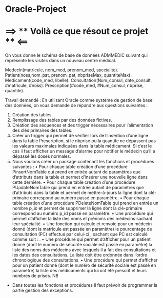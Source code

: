 # Oracle-Project

# ==> ** Voilà ce que résout ce projet ** <==


On vous donne le schéma de base de données ADMMEDIC suivant qui représente les visites dans un nouveau centre médical.

Medecin(matricule, nom_med, prenom_med, specialite).
Patient(noss,nom_pat, prenom_pat, nbpriseMax, quantiteMax).
Medicament(code_med, libelle).
Consultation(Num_consul, date_consult, #matricule, #noss).
Prescription(#code_med, #Num_consul, nbprise, quantite).

Travail demandé :
En utilisant Oracle comme système de gestion de base des données, on vous demande de répondre aux questions suivantes :

1. Création des tables.
2. Remplissage des tables par des données fictives.
3. Création des séquences et des trigger nécessaires pour l’alimentation des clés primaires des tables.
4. Créer un trigger qui permet de vérifier lors de l’insertion d’une ligne dans la table Prescription, si le nbprise ou la quantite ne dépassent pas les valeurs maximales indiquées dans la table médicament. Si c’est le cas il faut afficher un message d’alarme pour notifier le médecin qu’il a dépassé les doses normales.
5. Nous voulons créer un package contenant les fonctions et procédures suivantes :
• Pour chaque table création d’une procédure PinsertNomTable qui prend en entrée autant de paramètres que d’attributs dans la table et permet d’insérer une nouvelle ligne dans cette dernière.
• Pour chaque table création d’une procédure PUpdateNomTable qui prend en entrée autant de paramètres que d’attributs dans la table et permet de mettre-à-jours la ligne dont la clé-primaire correspond au numéro passé en paramètre.
• Pour chaque table création d’une procédure PDeleteNomTable qui prend en entrée un nombre p_id et permet de supprimer la ligne dont la clé-primaire correspond au numéro p_id passé en paramètre.
• Une procédure qui permet d’afficher la liste des noms et prénoms des médecins sachant leur spécialité.
• Une fonction qui calcule et renvoie pour un médecin donné (dont la matricule est passée en paramètre) le pourcentage de consultation (PC) effectué par celui-ci ; sachant que PC est calculé comme suit : .
• Une procédure qui permet d’afficher pour un patient donné (dont le numéro de sécurité sociale est passé en paramètre) la liste des noms des médecins avec lesquels il a fait des consultations et les dates des consultations. La liste doit être ordonnée dans l’ordre chronologique des consultations.
• Une procédure qui permet d’afficher pour un patient donné (dont le numéro de sécurité sociale est passé en paramètre) la liste des médicaments qui lui ont été prescrit et leurs nombres de prises.
NB
- Dans toutes les fonctions et procédures il faut prévoir de programmer la partie gestion des exceptions.

